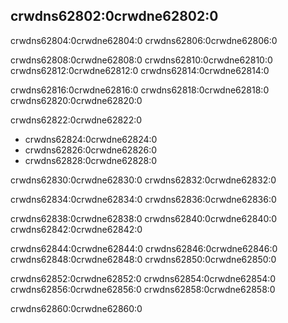 ## crwdns62802:0crwdne62802:0

crwdns62804:0crwdne62804:0 crwdns62806:0crwdne62806:0

crwdns62808:0crwdne62808:0 crwdns62810:0crwdne62810:0 crwdns62812:0crwdne62812:0 crwdns62814:0crwdne62814:0

crwdns62816:0crwdne62816:0 crwdns62818:0crwdne62818:0 crwdns62820:0crwdne62820:0

crwdns62822:0crwdne62822:0

* crwdns62824:0crwdne62824:0
* crwdns62826:0crwdne62826:0
* crwdns62828:0crwdne62828:0

crwdns62830:0crwdne62830:0 crwdns62832:0crwdne62832:0

crwdns62834:0crwdne62834:0 crwdns62836:0crwdne62836:0

crwdns62838:0crwdne62838:0 crwdns62840:0crwdne62840:0 crwdns62842:0crwdne62842:0

crwdns62844:0crwdne62844:0 crwdns62846:0crwdne62846:0 crwdns62848:0crwdne62848:0 crwdns62850:0crwdne62850:0

crwdns62852:0crwdne62852:0 crwdns62854:0crwdne62854:0 crwdns62856:0crwdne62856:0 crwdns62858:0crwdne62858:0

crwdns62860:0crwdne62860:0
